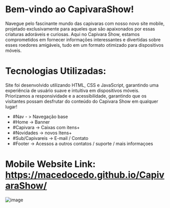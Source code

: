 
# Bem-vindo ao CapivaraShow!

Navegue pelo fascinante mundo das capivaras com nosso novo site mobile, projetado exclusivamente para aqueles que são apaixonados por essas criaturas adoráveis e curiosas. 
Aqui no Capivara Show, estamos comprometidos em fornecer informações interessantes e divertidas sobre esses roedores amigáveis, tudo em um formato otimizado para dispositivos móveis.

# Tecnologias Utilizadas:

Site foi desenvolvido utilizando HTML, CSS e JavaScript, garantindo uma experiência de usuário suave e intuitiva em dispositivos móveis. 
Priorizamos a responsividade e a acessibilidade, garantindo que os visitantes possam desfrutar do conteúdo do Capivara Show em qualquer lugar!
 
- #Nav - > Navegação base
- #Home -> Banner 
- #Capivara ->  Caixas com itens+
- #Novidades -> novos Itens+
- #Sub/Capivareis -> E-mail / Contato
- #Footer -> Acessos a outros contatos / suporte / mais informaçoes 

# Mobile Website Link: https://macedocedo.github.io/CapivaraShow/
![image](https://github.com/macedocedo/CapivaraShow/assets/84480587/9735cb6a-77b8-4d06-9708-a78d9eb6226c)
